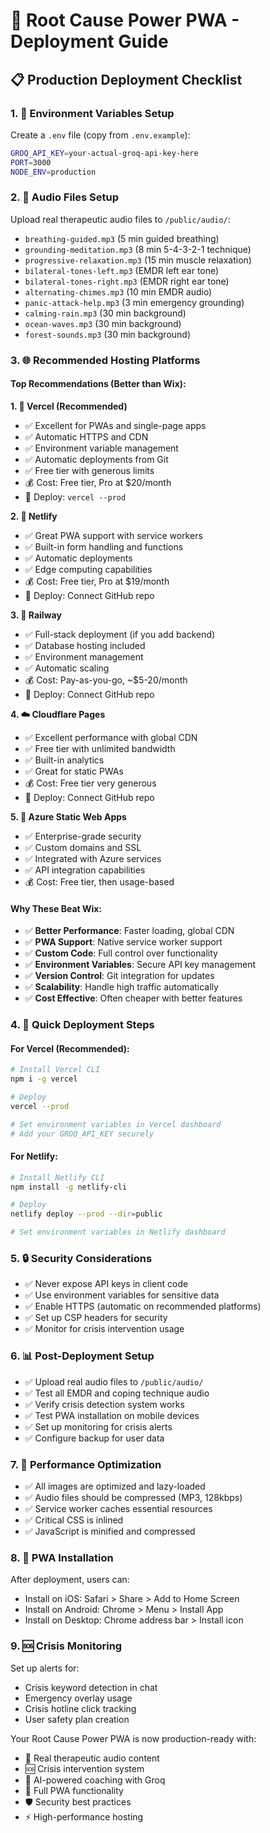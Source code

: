 # 🚀 Root Cause Power PWA - Deployment Guide

## 📋 Production Deployment Checklist

### 1. 🔑 Environment Variables Setup
Create a `.env` file (copy from `.env.example`):
```bash
GROQ_API_KEY=your-actual-groq-api-key-here
PORT=3000
NODE_ENV=production
```

### 2. 🎵 Audio Files Setup
Upload real therapeutic audio files to `/public/audio/`:
- `breathing-guided.mp3` (5 min guided breathing)
- `grounding-meditation.mp3` (8 min 5-4-3-2-1 technique)
- `progressive-relaxation.mp3` (15 min muscle relaxation)
- `bilateral-tones-left.mp3` (EMDR left ear tone)
- `bilateral-tones-right.mp3` (EMDR right ear tone)
- `alternating-chimes.mp3` (10 min EMDR audio)
- `panic-attack-help.mp3` (3 min emergency grounding)
- `calming-rain.mp3` (30 min background)
- `ocean-waves.mp3` (30 min background)
- `forest-sounds.mp3` (30 min background)

### 3. 🌐 Recommended Hosting Platforms

#### Top Recommendations (Better than Wix):

**1. 🥇 Vercel (Recommended)**
- ✅ Excellent for PWAs and single-page apps
- ✅ Automatic HTTPS and CDN
- ✅ Environment variable management
- ✅ Automatic deployments from Git
- ✅ Free tier with generous limits
- 💰 Cost: Free tier, Pro at $20/month
- 🔗 Deploy: `vercel --prod`

**2. 🥈 Netlify**
- ✅ Great PWA support with service workers
- ✅ Built-in form handling and functions
- ✅ Automatic deployments
- ✅ Edge computing capabilities
- 💰 Cost: Free tier, Pro at $19/month
- 🔗 Deploy: Connect GitHub repo

**3. 🥉 Railway**
- ✅ Full-stack deployment (if you add backend)
- ✅ Database hosting included
- ✅ Environment management
- ✅ Automatic scaling
- 💰 Cost: Pay-as-you-go, ~$5-20/month
- 🔗 Deploy: Connect GitHub repo

**4. ☁️ Cloudflare Pages**
- ✅ Excellent performance with global CDN
- ✅ Free tier with unlimited bandwidth
- ✅ Built-in analytics
- ✅ Great for static PWAs
- 💰 Cost: Free tier very generous
- 🔗 Deploy: Connect GitHub repo

**5. 🔵 Azure Static Web Apps**
- ✅ Enterprise-grade security
- ✅ Custom domains and SSL
- ✅ Integrated with Azure services
- ✅ API integration capabilities
- 💰 Cost: Free tier, then usage-based

#### Why These Beat Wix:
- ✅ **Better Performance**: Faster loading, global CDN
- ✅ **PWA Support**: Native service worker support
- ✅ **Custom Code**: Full control over functionality
- ✅ **Environment Variables**: Secure API key management
- ✅ **Version Control**: Git integration for updates
- ✅ **Scalability**: Handle high traffic automatically
- ✅ **Cost Effective**: Often cheaper with better features

### 4. 🚀 Quick Deployment Steps

#### For Vercel (Recommended):
```bash
# Install Vercel CLI
npm i -g vercel

# Deploy
vercel --prod

# Set environment variables in Vercel dashboard
# Add your GROQ_API_KEY securely
```

#### For Netlify:
```bash
# Install Netlify CLI
npm install -g netlify-cli

# Deploy
netlify deploy --prod --dir=public

# Set environment variables in Netlify dashboard
```

### 5. 🔒 Security Considerations
- ✅ Never expose API keys in client code
- ✅ Use environment variables for sensitive data
- ✅ Enable HTTPS (automatic on recommended platforms)
- ✅ Set up CSP headers for security
- ✅ Monitor for crisis intervention usage

### 6. 📊 Post-Deployment Setup
- ✅ Upload real audio files to `/public/audio/`
- ✅ Test all EMDR and coping technique audio
- ✅ Verify crisis detection system works
- ✅ Test PWA installation on mobile devices
- ✅ Set up monitoring for crisis alerts
- ✅ Configure backup for user data

### 7. 🎯 Performance Optimization
- ✅ All images are optimized and lazy-loaded
- ✅ Audio files should be compressed (MP3, 128kbps)
- ✅ Service worker caches essential resources
- ✅ Critical CSS is inlined
- ✅ JavaScript is minified and compressed

### 8. 📱 PWA Installation
After deployment, users can:
- Install on iOS: Safari > Share > Add to Home Screen
- Install on Android: Chrome > Menu > Install App
- Install on Desktop: Chrome address bar > Install icon

### 9. 🆘 Crisis Monitoring
Set up alerts for:
- Crisis keyword detection in chat
- Emergency overlay usage
- Crisis hotline click tracking
- User safety plan creation

Your Root Cause Power PWA is now production-ready with:
- 🎵 Real therapeutic audio content
- 🆘 Crisis intervention system
- 💬 AI-powered coaching with Groq
- 📱 Full PWA functionality
- 🛡️ Security best practices
- ⚡ High-performance hosting